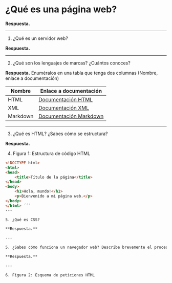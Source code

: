 # ¿Qué es una página web?

**Respuesta.**

---

1. ¿Qué es un servidor web?

**Respuesta.**

---

2. ¿Qué son los lenguajes de marcas? ¿Cuántos conoces?

**Respuesta.** Enuméralos en una tabla que tenga dos columnas (Nombre, enlace a documentación)

| Nombre        | Enlace a documentación                |
|---------------|---------------------------------------|
| HTML          | [Documentación HTML](https://developer.mozilla.org/es/docs/Web/HTML) |
| XML           | [Documentación XML](https://www.w3.org/TR/xml/) |
| Markdown      | [Documentación Markdown](https://www.markdownguide.org/) |

---

3. ¿Qué es HTML? ¿Sabes cómo se estructura?

**Respuesta.**

4. Figura 1: Estructura de código HTML

```html
<!DOCTYPE html>
<html>
<head>
    <title>Título de la página</title>
</head>
<body>
    <h1>Hola, mundo!</h1>
    <p>Bienvenido a mi página web.</p>
</body>
</html> ´´´
---

5. ¿Qué es CSS?

**Respuesta.**

---

5. ¿Sabes cómo funciona un navegador web? Describe brevemente el proceso que se sigue para visualizar una página web.

**Respuesta.**

---

6. Figura 2: Esquema de peticiones HTML
